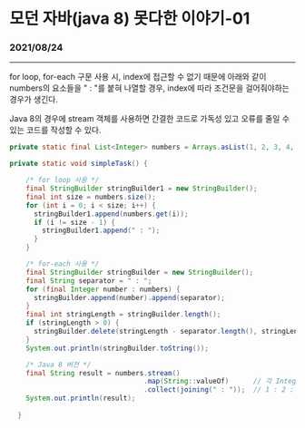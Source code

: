# 모던 자바(java 8) 못다한 이야기-01

### 2021/08/24

----

for loop, for-each 구문 사용 시, index에 접근할 수 없기 때문에 아래와 같이 numbers의 요소들을 " : "를 붙혀 나열할 경우, index에 따라 조건문을 걸어줘야하는 경우가 생긴다.

Java 8의 경우에 stream 객체를 사용하면 간결한 코드로 가독성 있고 오류를 줄일 수 있는 코드를 작성할 수 있다.

```java
private static final List<Integer> numbers = Arrays.asList(1, 2, 3, 4, 5, 6, 7, 8, 9, 10);

private static void simpleTask() {

    /* for loop 사용 */
    final StringBuilder stringBuilder1 = new StringBuilder();
    final int size = numbers.size();
    for (int i = 0; i < size; i++) {
      stringBuilder1.append(numbers.get(i)); 
      if (i != size - 1) { 
        stringBuilder1.append(" : "); 
      }
    }

    /* for-each 사용 */
    final StringBuilder stringBuilder = new StringBuilder();
    final String separator = " : ";
    for (final Integer number : numbers) {
      stringBuilder.append(number).append(separator);
    }
    final int stringLength = stringBuilder.length(); 
    if (stringLength > 0) {
      stringBuilder.delete(stringLength - separator.length(), stringLength);
    }
    System.out.println(stringBuilder.toString());

    /* Java 8 버전 */
    final String result = numbers.stream()
                                 .map(String::valueOf)      // 각 Integer를 String으로 변환
                                 .collect(joining(" : "));  // 1 : 2 : 3 : ... 10 끝!
    System.out.println(result);
 
  }
```



